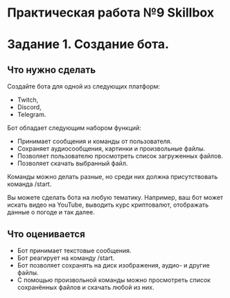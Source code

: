 # Практическая работа №9 Skillbox
# Задание 1. Создание бота.
## Что нужно сделать
Создайте бота для одной из следующих платформ:
- Twitch,
- Discord,
- Telegram.

Бот обладает следующим набором функций:
- Принимает сообщения и команды от пользователя.
- Сохраняет аудиосообщения, картинки и произвольные файлы.
- Позволяет пользователю просмотреть список загруженных файлов.
- Позволяет скачать выбранный файл.

Команды можно делать разные, но среди них должна присутствовать команда /start.

Вы можете сделать бота на любую тематику. Например, ваш бот может искать видео на YouTube, выводить курс криптовалют, отображать данные о погоде и так далее.

## Что оценивается
- Бот принимает текстовые сообщения.
- Бот реагирует на команду /start.
- Бот позволяет сохранять на диск изображения, аудио- и другие файлы.
- С помощью произвольной команды можно просмотреть список сохранённых файлов и скачать любой из них.
